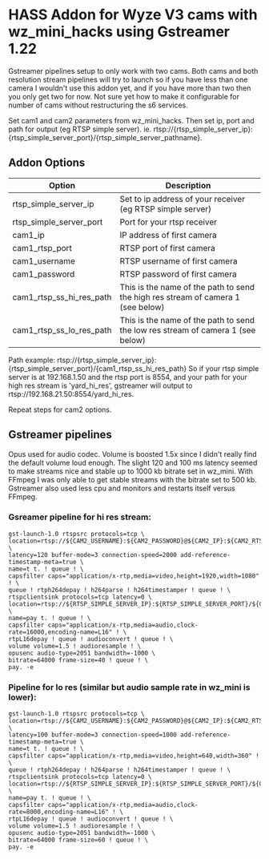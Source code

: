 # HASS Addon for Wyze V3 cams with wz_mini_hacks using Gstreamer 1.22
Gstreamer pipelines setup to only work with two cams.  Both cams and both resolution stream pipelines will try to launch so if you have less than one camera I wouldn't use this addon yet, and if you have more than two then you only get two for now.  Not sure yet how to make it configurable for number of cams without restructuring the s6 services.

Set cam1 and cam2 parameters from wz_mini_hacks. Then set ip, port and path for output (eg RTSP simple server). ie. rtsp://{rtsp_simple_server_ip}:{rtsp_simple_server_port}/{rtsp_simple_server_pathname}. 

## Addon Options
| Option                   | Description                                                                        |
| ------------------------ | ---------------------------------------------------------------------------------- |
| rtsp_simple_server_ip    | Set to ip address of your receiver (eg RTSP simple server)                         |
| rtsp_simple_server_port  | Port for your rtsp receiver 												        |
| cam1_ip                  | IP address of first camera                                                         |
| cam1_rtsp_port           | RTSP port of first camera                                                          |
| cam1_username            | RTSP username of first camera                                                      |
| cam1_password            | RTSP password of first camera                                                      |
| cam1_rtsp_ss_hi_res_path | This is the name of the path to send the high res stream of camera 1 (see below)   |
| cam1_rtsp_ss_lo_res_path | This is the name of the path to send the low res stream of camera 1 (see below)    |

Path example: rtsp://{rtsp_simple_server_ip}:{rtsp_simple_server_port}/{cam1_rtsp_ss_hi_res_path}
So if your rtsp simple server is at 192.168.1.50 and the rtsp port is 8554, and your path for your high res stream is 'yard_hi_res', gstreamer will output to rtsp://192.168.21.50:8554/yard_hi_res.

Repeat steps for cam2 options.

## Gstreamer pipelines
Opus used for audio codec.  Volume is boosted 1.5x since I didn't really find the default volume loud enough.  The slight 120 and 100 ms latency seemed to make streams nice and stable up to 1000 kb bitrate set in wz_mini.  With FFmpeg I was only able to get stable streams with the bitrate set to 500 kb.  Gstreamer also used less cpu and monitors and restarts itself versus FFmpeg.

### Gsreamer pipeline for hi res stream:
```
gst-launch-1.0 rtspsrc protocols=tcp \
location=rtsp://${CAM2_USERNAME}:${CAM2_PASSWORD}@${CAM2_IP}:${CAM2_RTSP_PORT}/video1_unicast \
latency=120 buffer-mode=3 connection-speed=2000 add-reference-timestamp-meta=true \
name=t t. ! queue ! \
capsfilter caps="application/x-rtp,media=video,height=1920,width=1080" ! \
queue ! rtph264depay ! h264parse ! h264timestamper ! queue ! \
rtspclientsink protocols=tcp latency=0 \
location=rtsp://${RTSP_SIMPLE_SERVER_IP}:${RTSP_SIMPLE_SERVER_PORT}/${CAM2_RTSP_SS_HI_RES_PATH} \
name=pay t. ! queue ! \
capsfilter caps="application/x-rtp,media=audio,clock-rate=16000,encoding-name=L16" ! \
rtpL16depay ! queue ! audioconvert ! queue ! \
volume volume=1.5 ! audioresample ! \
opusenc audio-type=2051 bandwidth=-1000 \
bitrate=64000 frame-size=40 ! queue ! \
pay. -e
```

### Pipeline for lo res (similar but audio sample rate in wz_mini is lower):
```
gst-launch-1.0 rtspsrc protocols=tcp \
location=rtsp://${CAM2_USERNAME}:${CAM2_PASSWORD}@${CAM2_IP}:${CAM2_RTSP_PORT}/video2_unicast \
latency=100 buffer-mode=3 connection-speed=1000 add-reference-timestamp-meta=true \
name=t t. ! queue ! \
capsfilter caps="application/x-rtp,media=video,height=640,width=360" ! \
queue ! rtph264depay ! h264parse ! h264timestamper ! queue ! \
rtspclientsink protocols=tcp latency=0 \
location=rtsp://${RTSP_SIMPLE_SERVER_IP}:${RTSP_SIMPLE_SERVER_PORT}/${CAM2_RTSP_SS_LO_RES_PATH} \
name=pay t. ! queue ! \
capsfilter caps="application/x-rtp,media=audio,clock-rate=8000,encoding-name=L16" ! \
rtpL16depay ! queue ! audioconvert ! queue ! \
volume volume=1.5 ! audioresample ! \
opusenc audio-type=2051 bandwidth=-1000 \
bitrate=64000 frame-size=60 ! queue ! \
pay. -e
```